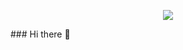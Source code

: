 <p align=center>
  <img src="https://img.shields.io/badge/Spring Boot-6DB33F?style=flat-square&logo=Spring Boot&logoColor=white"/>
<P>
### Hi there 👋

<!--
**projectmiluju/projectmiluju** is a ✨ _special_ ✨ repository because its `README.md` (this file) appears on your GitHub profile.

Here are some ideas to get you started:

- 🔭 I’m currently working on ...
- 🌱 I’m currently learning ...
- 👯 I’m looking to collaborate on ...
- 🤔 I’m looking for help with ...
- 💬 Ask me about ...
- 📫 How to reach me: ...
- 😄 Pronouns: ...
- ⚡ Fun fact: ...
-->
